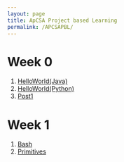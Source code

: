```yaml
---
layout: page
title: ApCSA Project based Learning
permalink: /APCSAPBL/
---
```

# Week 0 
1. <a href="https://lychee80.github.io/Test/2022/08/28/javaHelloworld.html">HelloWorld(Java)</a>
2. <a href="https://lychee80.github.io/Test/2022/08/28/pythonHelloworld.html">HelloWorld(Python)</a>
3. <a href="/firstPost/">Post1</a>

# Week 1
1. <a href="https://lychee80.github.io/Test/2022/08/28/bash-checks.html">Bash</a>
2. <a href="https://lychee80.github.io/Test/2022/08/28/primitives.html">Primitives</a>

